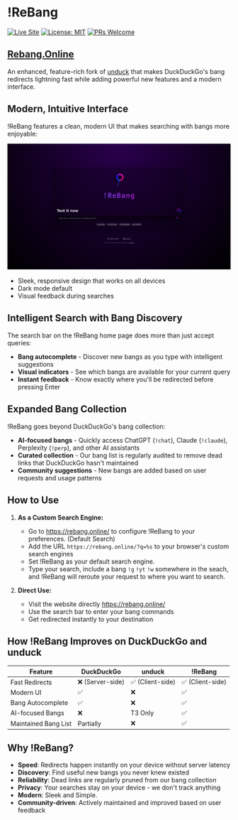 # !ReBang

[![Live Site](https://img.shields.io/badge/Live_Site-!ReBang-blue?style=for-the-badge&logo=googlechrome&logoColor=white)](https://rebang.online)
[![License: MIT](https://img.shields.io/badge/License-MIT-yellow.svg?style=for-the-badge)](https://opensource.org/licenses/MIT)
[![PRs Welcome](https://img.shields.io/badge/PRs-welcome-brightgreen.svg?style=for-the-badge)](https://makeapullrequest.com)

## [Rebang.Online](https://rebang.online)

An enhanced, feature-rich fork of [unduck](https://github.com/t3dotgg/unduck) that makes DuckDuckGo's bang redirects lightning fast while adding powerful new features and a modern interface.


## Modern, Intuitive Interface

!ReBang features a clean, modern UI that makes searching with bangs more enjoyable:

![ReBang Interface Screenshot](public/screenshot.png)

* Sleek, responsive design that works on all devices
* Dark mode default
* Visual feedback during searches


## Intelligent Search with Bang Discovery

The search bar on the !ReBang home page does more than just accept queries:

* **Bang autocomplete** - Discover new bangs as you type with intelligent suggestions
* **Visual indicators** - See which bangs are available for your current query
* **Instant feedback** - Know exactly where you'll be redirected before pressing Enter

## Expanded Bang Collection

!ReBang goes beyond DuckDuckGo's bang collection:

* **AI-focused bangs** - Quickly access ChatGPT (`!chat`), Claude (`!claude`), Perplexity (`!perp`), and other AI assistants
* **Curated collection** - Our bang list is regularly audited to remove dead links that DuckDuckGo hasn't maintained
* **Community suggestions** - New bangs are added based on user requests and usage patterns
## How to Use

1. **As a Custom Search Engine:**
   - Go to https://rebang.online/ to configure !ReBang to your preferences. (Default Search)
   - Add the URL `https://rebang.online/?q=%s` to your browser's custom search engines
   - Set !ReBang as your default search engine.
   - Type your search, include a bang `!g` `!yt` `!w` somewhere in the seach, and !ReBang will reroute your request to where you want to search.

2. **Direct Use:** 
   - Visit the website directly https://rebang.online/
   - Use the search bar to enter your bang commands
   - Get redirected instantly to your destination

## How !ReBang Improves on DuckDuckGo and unduck

| Feature | DuckDuckGo | unduck | !ReBang |
|---------|------------|--------|---------|
| Fast Redirects | ❌ (Server-side) | ✅ (Client-side) | ✅ (Client-side) |
| Modern UI | ✅ | ❌ | ✅ |
| Bang Autocomplete | ✅ | ❌ | ✅ |
| AI-focused Bangs | ❌ | T3 Only | ✅ |
| Maintained Bang List | Partially | ❌ | ✅ |

## Why !ReBang?

* **Speed**: Redirects happen instantly on your device without server latency
* **Discovery**: Find useful new bangs you never knew existed
* **Reliability**: Dead links are regularly pruned from our bang collection
* **Privacy**: Your searches stay on your device - we don't track anything
* **Modern**: Sleek and Simple.
* **Community-driven**: Actively maintained and improved based on user feedback